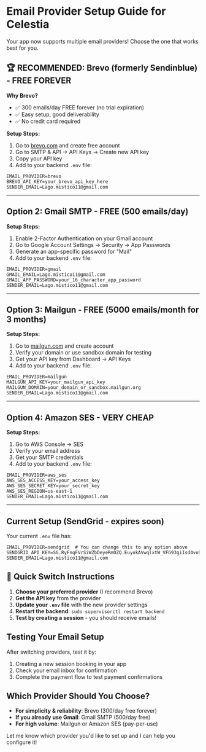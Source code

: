 # Email Provider Setup Guide for Celestia

Your app now supports multiple email providers! Choose the one that works best for you.

## 🏆 RECOMMENDED: Brevo (formerly Sendinblue) - FREE FOREVER

**Why Brevo?**
- ✅ 300 emails/day FREE forever (no trial expiration)
- ✅ Easy setup, good deliverability
- ✅ No credit card required

**Setup Steps:**
1. Go to [brevo.com](https://brevo.com) and create free account
2. Go to SMTP & API → API Keys → Create new API key
3. Copy your API key
4. Add to your backend `.env` file:
```
EMAIL_PROVIDER=brevo
BREVO_API_KEY=your_brevo_api_key_here
SENDER_EMAIL=Lago.mistico11@gmail.com
```

---

## Option 2: Gmail SMTP - FREE (500 emails/day)

**Setup Steps:**
1. Enable 2-Factor Authentication on your Gmail account
2. Go to Google Account Settings → Security → App Passwords
3. Generate an app-specific password for "Mail"
4. Add to your backend `.env` file:
```
EMAIL_PROVIDER=gmail
GMAIL_EMAIL=Lago.mistico11@gmail.com
GMAIL_APP_PASSWORD=your_16_character_app_password
SENDER_EMAIL=Lago.mistico11@gmail.com
```

---

## Option 3: Mailgun - FREE (5000 emails/month for 3 months)

**Setup Steps:**
1. Go to [mailgun.com](https://mailgun.com) and create account
2. Verify your domain or use sandbox domain for testing
3. Get your API key from Dashboard → API Keys
4. Add to your backend `.env` file:
```
EMAIL_PROVIDER=mailgun
MAILGUN_API_KEY=your_mailgun_api_key
MAILGUN_DOMAIN=your_domain_or_sandbox.mailgun.org
SENDER_EMAIL=Lago.mistico11@gmail.com
```

---

## Option 4: Amazon SES - VERY CHEAP

**Setup Steps:**
1. Go to AWS Console → SES
2. Verify your email address
3. Get your SMTP credentials
4. Add to your backend `.env` file:
```
EMAIL_PROVIDER=aws_ses
AWS_SES_ACCESS_KEY=your_access_key
AWS_SES_SECRET_KEY=your_secret_key
AWS_SES_REGION=us-east-1
SENDER_EMAIL=Lago.mistico11@gmail.com
```

---

## Current Setup (SendGrid - expires soon)

Your current `.env` file has:
```
EMAIL_PROVIDER=sendgrid  # You can change this to any option above
SENDGRID_API_KEY=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
SENDER_EMAIL=Lago.mistico11@gmail.com
```

## 🚀 Quick Switch Instructions

1. **Choose your preferred provider** (I recommend Brevo)
2. **Get the API key** from the provider
3. **Update your `.env` file** with the new provider settings
4. **Restart the backend**: `sudo supervisorctl restart backend`
5. **Test by creating a session** - you should receive emails!

## Testing Your Email Setup

After switching providers, test it by:
1. Creating a new session booking in your app
2. Check your email inbox for confirmation
3. Complete the payment flow to test payment confirmations

## Which Provider Should You Choose?

- **For simplicity & reliability**: Brevo (300/day free forever)
- **If you already use Gmail**: Gmail SMTP (500/day free)
- **For high volume**: Mailgun or Amazon SES (pay-per-use)

Let me know which provider you'd like to set up and I can help you configure it!
